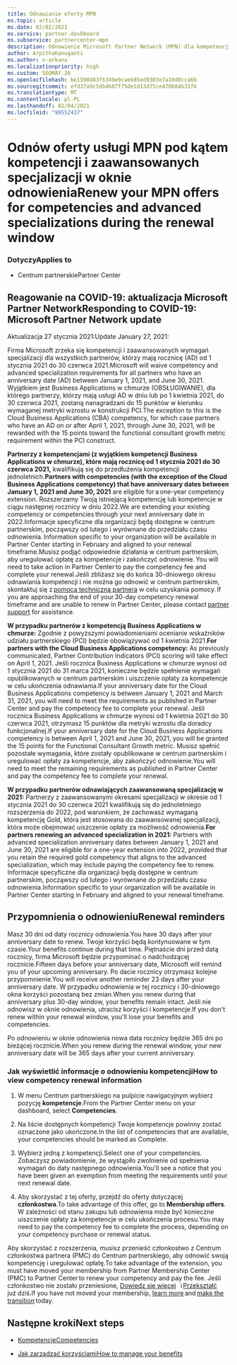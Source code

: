 ```yaml
---
title: Odnawianie oferty MPN
ms.topic: article
ms.date: 02/02/2021
ms.service: partner-dashboard
ms.subservice: partnercenter-mpn
description: Odnowienie Microsoft Partner Network (MPN) dla kompetencji i zaawansowanych specjalizacji — okno odnowienia rozpoczyna rocznicę daty zakupu plus jeden dzień.
author: ArpithaKanuganti
ms.author: v-arkanu
ms.localizationpriority: high
ms.custom: SEOMAY.20
ms.openlocfilehash: be1590d83f6349e9caeb85ed9303e7a10d0cca6b
ms.sourcegitcommit: efd37a9c5db4b87f75de1d13d75ce470b84b31f6
ms.translationtype: MT
ms.contentlocale: pl-PL
ms.lasthandoff: 02/04/2021
ms.locfileid: "99552437"
---
```

# <a name="renew-your-mpn-offers-for-competencies-and-advanced-specializations-during-the-renewal-window"></a><span data-ttu-id="81cb4-103">Odnów oferty usługi MPN pod kątem kompetencji i zaawansowanych specjalizacji w oknie odnowienia</span><span class="sxs-lookup"><span data-stu-id="81cb4-103">Renew your MPN offers for competencies and advanced specializations during the renewal window</span></span>

### <a name="applies-to"></a><span data-ttu-id="81cb4-104">Dotyczy</span><span class="sxs-lookup"><span data-stu-id="81cb4-104">Applies to</span></span>

- <span data-ttu-id="81cb4-105">Centrum partnerskie</span><span class="sxs-lookup"><span data-stu-id="81cb4-105">Partner Center</span></span>

## <a name="responding-to-covid-19-microsoft-partner-network-update"></a><span data-ttu-id="81cb4-106">Reagowanie na COVID-19: aktualizacja Microsoft Partner Network</span><span class="sxs-lookup"><span data-stu-id="81cb4-106">Responding to COVID-19: Microsoft Partner Network update</span></span>

<span data-ttu-id="81cb4-107">Aktualizacja 27 stycznia 2021:</span><span class="sxs-lookup"><span data-stu-id="81cb4-107">Update January 27, 2021:</span></span>  

<span data-ttu-id="81cb4-108">Firma Microsoft zrzeka się kompetencji i zaawansowanych wymagań specjalizacji dla wszystkich partnerów, którzy mają rocznicę (AD) od 1 stycznia 2021 do 30 czerwca 2021.</span><span class="sxs-lookup"><span data-stu-id="81cb4-108">Microsoft will waive competency and advanced specialization requirements for all partners who have an anniversary date (AD) between January 1, 2021, and June 30, 2021.</span></span> <span data-ttu-id="81cb4-109">Wyjątkiem jest Business Applications w chmurze (OBSŁUGIWANIE), dla którego partnerzy, którzy mają usługi AD w dniu lub po 1 kwietnia 2021, do 30 czerwca 2021, zostaną nanagradzani do 15 punktów w kierunku wymaganej metryki wzrostu w konstrukcji PCI.</span><span class="sxs-lookup"><span data-stu-id="81cb4-109">The exception to this is the Cloud Business Applications (CBA) competency, for which case partners who have an AD on or after April 1, 2021, through June 30, 2021, will be rewarded with the 15 points toward the functional consultant growth metric requirement within the PCI construct.</span></span>  

<span data-ttu-id="81cb4-110">**Partnerzy z kompetencjami (z wyjątkiem kompetencji Business Applications w chmurze), które mają rocznicę od 1 stycznia 2021 do 30 czerwca 2021,** kwalifikują się do przedłużenia kompetencji jednoletnich.</span><span class="sxs-lookup"><span data-stu-id="81cb4-110">**Partners with competencies (with the exception of the Cloud Business Applications competency) that have anniversary dates between January 1, 2021 and June 30, 2021** are eligible for a one-year competency extension.</span></span> <span data-ttu-id="81cb4-111">Rozszerzamy Twoją istniejącą kompetencję lub kompetencje w ciągu następnej rocznicy w dniu 2022.</span><span class="sxs-lookup"><span data-stu-id="81cb4-111">We are extending your existing competency or competencies through your next anniversary date in 2022.</span></span><span data-ttu-id="81cb4-112">Informacje specyficzne dla organizacji będą dostępne w centrum partnerskim, począwszy od lutego i wyrównane do przedziału czasu odnowienia.</span><span class="sxs-lookup"><span data-stu-id="81cb4-112"> Information specific to your organization will be available in Partner Center starting in February and aligned to your renewal timeframe.</span></span><span data-ttu-id="81cb4-113">Musisz podjąć odpowiednie działania w centrum partnerskim, aby uregulować opłatę za kompetencje i zakończyć odnowienie.</span><span class="sxs-lookup"><span data-stu-id="81cb4-113"> You will need to take action in Partner Center to pay the competency fee and complete your renewal.</span></span><span data-ttu-id="81cb4-114">Jeśli zbliżasz się do końca 30-dniowego okresu odnawiania kompetencji i nie można go odnowić w centrum partnerskim, skontaktuj się z [pomocą techniczną partnera](https://partner.microsoft.com/support) w celu uzyskania pomocy.</span><span class="sxs-lookup"><span data-stu-id="81cb4-114"> If you are approaching the end of your 30-day competency renewal timeframe and are unable to renew in Partner Center, please contact [partner support](https://partner.microsoft.com/support) for assistance.</span></span>  

<span data-ttu-id="81cb4-115">**W przypadku partnerów z kompetencją Business Applications w chmurze:** Zgodnie z powyższymi powiadomieniami ocenianie wskaźników udziału partnerskiego (PCI) będzie obowiązywać od 1 kwietnia 2021.</span><span class="sxs-lookup"><span data-stu-id="81cb4-115">**For partners with the Cloud Business Applications competency:** As previously communicated, Partner Contribution Indicators (PCI) scoring will take effect on April 1, 2021.</span></span> <span data-ttu-id="81cb4-116">Jeśli rocznica Business Applications w chmurze wynosi od 1 stycznia 2021 do 31 marca 2021, konieczne będzie spełnienie wymagań opublikowanych w centrum partnerskim i uiszczenie opłaty za kompetencje w celu ukończenia odnawiania.</span><span class="sxs-lookup"><span data-stu-id="81cb4-116">If your anniversary date for the Cloud Business Applications competency is between January 1, 2021 and March 31, 2021, you will need to meet the requirements as published in Partner Center and pay the competency fee to complete your renewal.</span></span> <span data-ttu-id="81cb4-117">Jeśli rocznica Business Applications w chmurze wynosi od 1 kwietnia 2021 do 30 czerwca 2021, otrzymasz 15 punktów dla metryki wzrostu dla doradcy funkcjonalnej.</span><span class="sxs-lookup"><span data-stu-id="81cb4-117">If your anniversary date for the Cloud Business Applications competency is between April 1, 2021 and June 30, 2021, you will be granted the 15 points for the Functional Consultant Growth metric.</span></span> <span data-ttu-id="81cb4-118">Musisz spełnić pozostałe wymagania, które zostały opublikowane w centrum partnerskim i uregulować opłaty za kompetencje, aby zakończyć odnowienie.</span><span class="sxs-lookup"><span data-stu-id="81cb4-118">You will need to meet the remaining requirements as published in Partner Center and pay the competency fee to complete your renewal.</span></span>  

<span data-ttu-id="81cb4-119">**W przypadku partnerów odnawiających zaawansowaną specjalizację w 2021:** Partnerzy z zaawansowanymi okresami specjalizacji w okresie od 1 stycznia 2021 do 30 czerwca 2021 kwalifikują się do jednoletniego rozszerzenia do 2022, pod warunkiem, że zachowasz wymaganą kompetencję Gold, która jest stosowana do zaawansowanej specjalizacji, która może obejmować uiszczenie opłaty za możliwość odnowienia.</span><span class="sxs-lookup"><span data-stu-id="81cb4-119">**For partners renewing an advanced specialization in 2021:** Partners with advanced specialization anniversary dates between January 1, 2021 and June 30, 2021 are eligible for a one-year extension into 2022, provided that you retain the required gold competency that aligns to the advanced specialization, which may include paying the competency fee to renew.</span></span> <span data-ttu-id="81cb4-120">Informacje specyficzne dla organizacji będą dostępne w centrum partnerskim, począwszy od lutego i wyrównane do przedziału czasu odnowienia.</span><span class="sxs-lookup"><span data-stu-id="81cb4-120">Information specific to your organization will be available in Partner Center starting in February and aligned to your renewal timeframe.</span></span>  

## <a name="renewal-reminders"></a><span data-ttu-id="81cb4-121">Przypomnienia o odnowieniu</span><span class="sxs-lookup"><span data-stu-id="81cb4-121">Renewal reminders</span></span>

<span data-ttu-id="81cb4-122">Masz 30 dni od daty rocznicy odnowienia.</span><span class="sxs-lookup"><span data-stu-id="81cb4-122">You have 30 days after your anniversary date to renew.</span></span> <span data-ttu-id="81cb4-123">Twoje korzyści będą kontynuowane w tym czasie.</span><span class="sxs-lookup"><span data-stu-id="81cb4-123">Your benefits continue during that time.</span></span> <span data-ttu-id="81cb4-124">Piętnaście dni przed datą rocznicy, firma Microsoft będzie przypominać o nadchodzącej rocznicie.</span><span class="sxs-lookup"><span data-stu-id="81cb4-124">Fifteen days before your anniversary date, Microsoft will remind you of your upcoming anniversary.</span></span> <span data-ttu-id="81cb4-125">Po dacie rocznicy otrzymasz kolejne przypomnienie.</span><span class="sxs-lookup"><span data-stu-id="81cb4-125">You will receive another reminder 23 days after your anniversary date.</span></span> <span data-ttu-id="81cb4-126">W przypadku odnowienia w tej rocznicy i 30-dniowego okna korzyści pozostaną bez zmian.</span><span class="sxs-lookup"><span data-stu-id="81cb4-126">When you renew during that anniversary plus 30-day window, your benefits remain intact.</span></span> <span data-ttu-id="81cb4-127">Jeśli nie odnowisz w oknie odnowienia, utracisz korzyści i kompetencje.</span><span class="sxs-lookup"><span data-stu-id="81cb4-127">If you don't renew within your renewal window, you'll lose your benefits and competencies.</span></span>

<span data-ttu-id="81cb4-128">Po odnowieniu w oknie odnowienia nowa data rocznicy będzie 365 dni po bieżącej rocznicie.</span><span class="sxs-lookup"><span data-stu-id="81cb4-128">When you renew during the renewal window, your new anniversary date will be 365 days after your current anniversary.</span></span>

### <a name="how-to-view-competency-renewal-information"></a><span data-ttu-id="81cb4-129">Jak wyświetlić informacje o odnowieniu kompetencji</span><span class="sxs-lookup"><span data-stu-id="81cb4-129">How to view competency renewal information</span></span>

1. <span data-ttu-id="81cb4-130">W menu Centrum partnerskiego na pulpicie nawigacyjnym wybierz pozycję **kompetencje**.</span><span class="sxs-lookup"><span data-stu-id="81cb4-130">From the Partner Center menu on your dashboard, select **Competencies**.</span></span>  

2. <span data-ttu-id="81cb4-131">Na liście dostępnych kompetencji Twoje kompetencje powinny zostać oznaczone jako ukończone.</span><span class="sxs-lookup"><span data-stu-id="81cb4-131">In the list of competencies that are available, your competencies should be marked as Complete.</span></span>  

3. <span data-ttu-id="81cb4-132">Wybierz jedną z kompetencji.</span><span class="sxs-lookup"><span data-stu-id="81cb4-132">Select one of your competencies.</span></span> <span data-ttu-id="81cb4-133">Zobaczysz powiadomienie, że wystąpiło zwolnienie od spełnienia wymagań do daty następnego odnowienia.</span><span class="sxs-lookup"><span data-stu-id="81cb4-133">You'll see a notice that you have been given an exemption from meeting the requirements until your next renewal date.</span></span>

4. <span data-ttu-id="81cb4-134">Aby skorzystać z tej oferty, przejdź do oferty dotyczącej **członkostwa**.</span><span class="sxs-lookup"><span data-stu-id="81cb4-134">To take advantage of this offer, go to **Membership offers**.</span></span> <span data-ttu-id="81cb4-135">W zależności od stanu zakupu lub odnowienia może być konieczne uiszczenie opłaty za kompetencje w celu ukończenia procesu.</span><span class="sxs-lookup"><span data-stu-id="81cb4-135">You may need to pay the competency fee to complete the process, depending on your competency purchase or renewal status.</span></span>

<span data-ttu-id="81cb4-136">Aby skorzystać z rozszerzenia, musisz przenieść członkostwo z Centrum członkostwa partnera (PMC) do Centrum partnerskiego, aby odnowić swoją kompetencję i uregulować opłatę.</span><span class="sxs-lookup"><span data-stu-id="81cb4-136">To take advantage of the extension, you must have moved your membership from Partner Membership Center (PMC) to Partner Center to renew your competency and pay the fee.</span></span> <span data-ttu-id="81cb4-137">Jeśli członkostwo nie zostało przeniesione, [Dowiedz się więcej](prepare-pmc-pc-migration.md)   i [Przekształć](https://partners.microsoft.com/partnerprogram/Welcome.aspx)   już dziś.</span><span class="sxs-lookup"><span data-stu-id="81cb4-137">If you have not moved your membership, [learn more](prepare-pmc-pc-migration.md) and [make the transition](https://partners.microsoft.com/partnerprogram/Welcome.aspx) today.</span></span>  

## <a name="next-steps"></a><span data-ttu-id="81cb4-138">Następne kroki</span><span class="sxs-lookup"><span data-stu-id="81cb4-138">Next steps</span></span>

- [<span data-ttu-id="81cb4-139">Kompetencje</span><span class="sxs-lookup"><span data-stu-id="81cb4-139">Competencies</span></span>](learn-about-competencies.md)

- [<span data-ttu-id="81cb4-140">Jak zarządzać korzyściami</span><span class="sxs-lookup"><span data-stu-id="81cb4-140">How to manage your benefits</span></span>](manage-your-partner-network-benefits.md)

